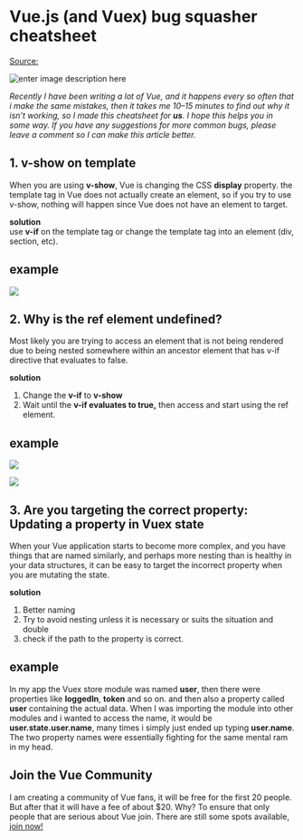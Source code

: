 # Vue.js \(and Vuex\) bug squasher cheatsheet

[Source:](https://blog.usejournal.com/vue-js-and-vuex-bug-squasher-cheatsheet-50d4cccd8f79)

![enter image description here](https://miro.medium.com/max/1920/1*QzA0HAalTxc7SFbVRiHAyQ.png)

_Recently I have been writing a lot of Vue, and it happens every so often that i make the same mistakes, then it takes me 10–15 minutes to find out why it isn’t working, so I made this cheatsheet for_ _**us**. I hope this helps you in some way. If you have any suggestions for more common bugs, please leave a comment so I can make this article better._

## 1. v-show on template

When you are using **v-show**, Vue is changing the CSS **display** property. the template tag in Vue does not actually create an element, so if you try to use v-show, nothing will happen since Vue does not have an element to target.

**solution**  
use **v-if** on the template tag or change the template tag into an element \(div, section, etc\).

## example

![](https://miro.medium.com/max/1620/1*j_WSnO7Bx0fWfX83JPphSg.png)

## 2. Why is the ref element undefined?

Most likely you are trying to access an element that is not being rendered due to being nested somewhere within an ancestor element that has v-if directive that evaluates to false.

**solution**

1. Change the  **v-if**  to  **v-show**
2. Wait until the  **v-if evaluates to true,** then access and start using the ref element.

## example

![](https://miro.medium.com/max/30/1*9-_-bxs10ekd1cncP5fT7g.png?q=20)

![](https://miro.medium.com/max/1620/1*9-_-bxs10ekd1cncP5fT7g.png)

## 3. Are you targeting the correct property: Updating a property in Vuex state

When your Vue application starts to become more complex, and you have things that are named similarly, and perhaps more nesting than is healthy in your data structures, it can be easy to target the incorrect property when you are mutating the state.

**solution**

1. Better naming
2. Try to avoid nesting unless it is necessary or suits the situation and double
3. check if the path to the property is correct.

## example

In my app the Vuex store module was named **user**, then there were properties like **loggedIn**, **token** and so on. and then also a property called **user** containing the actual data. When I was importing the module into other modules and i wanted to access the name, it would be **user.state.user.name**, many times i simply just ended up typing **user.name**. The two property names were essentially fighting for the same mental ram in my head.

## Join the Vue Community

I am creating a community of Vue fans, it will be free for the first 20 people. But after that it will have a fee of about $20. Why? To ensure that only people that are serious about Vue join. There are still some spots available, [join now!](https://vue-community.com/) 


